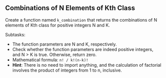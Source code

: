## Combinations of N Elements of Kth Class

Create a function named `k_combination` that returns the combinations of N elements of Kth class for positive integers N
and K.

Subtasks:

- The function parameters are N and K, respectively.
- Check whether the function parameters are indeed positive integers, and N > K is true. Otherwise, return zero.
- Mathematical formula: `n! / k!(n-k)!`
- **Hint**: There is no need to import anything, and the calculation of factorial involves the product of integers from
  1 to n, inclusive.
